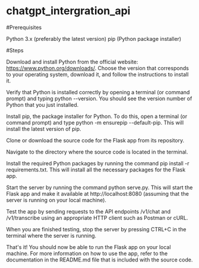 # chatgpt_intergration_api

#Prerequisites

Python 3.x (preferably the latest version)
pip (Python package installer)

#Steps

Download and install Python from the official website: https://www.python.org/downloads/. Choose the version that corresponds to your operating system, download it, and follow the instructions to install it.

Verify that Python is installed correctly by opening a terminal (or command prompt) and typing python --version. You should see the version number of Python that you just installed.

Install pip, the package installer for Python. To do this, open a terminal (or command prompt) and type python -m ensurepip --default-pip. This will install the latest version of pip.

Clone or download the source code for the Flask app from its repository.

Navigate to the directory where the source code is located in the terminal.

Install the required Python packages by running the command pip install -r requirements.txt. This will install all the necessary packages for the Flask app.

Start the server by running the command python serve.py. This will start the Flask app and make it available at http://localhost:8080 (assuming that the server is running on your local machine).

Test the app by sending requests to the API endpoints /v1/chat and /v1/transcribe using an appropriate HTTP client such as Postman or cURL.

When you are finished testing, stop the server by pressing CTRL+C in the terminal where the server is running.

That's it! You should now be able to run the Flask app on your local machine. For more information on how to use the app, refer to the documentation in the README.md file that is included with the source code.
